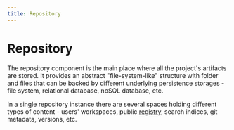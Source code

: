 ```yaml
---
title: Repository
---
```


Repository
===

The repository component is the main place where all the project's artifacts are stored. It provides an abstract "file-system-like" structure with folder and files that can be backed by different underlying persistence storages - file system, relational database, noSQL database, etc.

In a single repository instance there are several spaces holding different types of content - users' workspaces, public [registry](../registry/), search indices, git metadata, versions, etc.
